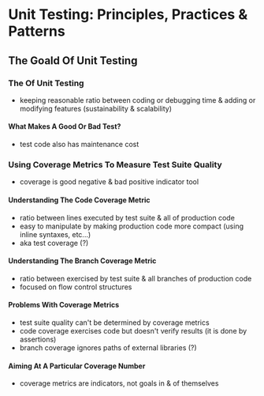 # Unit Testing: Principles, Practices & Patterns
## The Goald Of Unit Testing
### The Of Unit Testing
- keeping reasonable ratio between coding or debugging time & adding or modifying features (sustainability & scalability)
#### What Makes A Good Or Bad Test?
- test code also has maintenance cost
### Using Coverage Metrics To Measure Test Suite Quality
- coverage is good negative & bad positive indicator tool
#### Understanding The Code Coverage Metric
- ratio between lines executed by test suite & all of production code
- easy to manipulate by making production code more compact  (using inline syntaxes, etc...)
- aka test coverage (?)
#### Understanding The Branch Coverage Metric
- ratio between exercised by test suite & all branches of production code
- focused on flow control structures
#### Problems With Coverage Metrics
- test suite quality can't be determined by coverage metrics
- code coverage exercises code but doesn't verify results (it is done by assertions)
- branch coverage ignores paths of external libraries (?)
#### Aiming At A Particular Coverage Number
- coverage metrics are indicators, not goals in & of themselves
